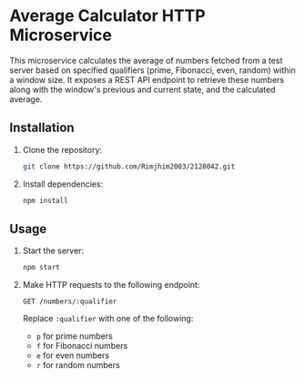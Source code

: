# Average Calculator HTTP Microservice

This microservice calculates the average of numbers fetched from a test server based on specified qualifiers (prime, Fibonacci, even, random) within a window size. It exposes a REST API endpoint to retrieve these numbers along with the window's previous and current state, and the calculated average.

## Installation

1. Clone the repository:

    ```bash
    git clone https://github.com/Rimjhim2003/2128042.git
    ```

2. Install dependencies:

    ```bash
    npm install
    ```

## Usage

1. Start the server:

    ```bash
    npm start
    ```

2. Make HTTP requests to the following endpoint:

    ```
    GET /numbers/:qualifier
    ```

    Replace `:qualifier` with one of the following:
    - `p` for prime numbers
    - `f` for Fibonacci numbers
    - `e` for even numbers
    - `r` for random numbers



